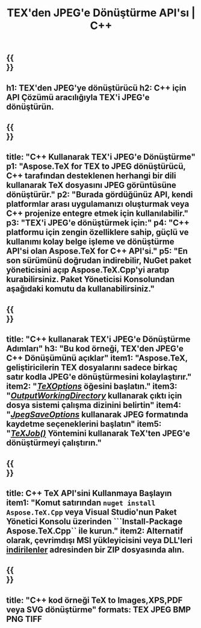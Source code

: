 ﻿---
translation: true
template: /_templates/_conversion-child-cpp.md
title: TEX'den JPEG'e Dönüştürme API'sı | C++
description: TeX'ten JPEG'e dönüştürme işlevi. Bu şirket içi C++ kitaplığını projenize entegre edin veya TeX'i JPEG'e dönüştürmek için platformlar arası uygulamaları kullanın.
keywords: tex'ten jpeg'e api cpp, tex2jpeg c++'ı entegre eder
url: /cpp/conversion/tex-to-jpeg/
family: tex
platformtag: cpp
feature: conversion
informat: TEX
outformat: JPEG
otherformats: BMP PNG TIFF PDF SVG XPS
---

{{<section banner>}}
---
h1: TEX'den JPEG'ye dönüştürücü
h2: C++ için API Çözümü aracılığıyla TEX'i JPEG'e dönüştürün.
---

{{<section overview>}}
---
title: "C++ Kullanarak TEX'i JPEG'e Dönüştürme"
p1: "Aspose.TeX for TEX to JPEG dönüştürücü, C++ tarafından desteklenen herhangi bir dili kullanarak TeX dosyasını JPEG görüntüsüne dönüştürür."
p2: "Burada gördüğünüz API, kendi platformlar arası uygulamanızı oluşturmak veya C++ projenize entegre etmek için kullanılabilir."
p3: "TEX'i JPEG'e dönüştürmek için:"
p4: "C++ platformu için zengin özelliklere sahip, güçlü ve kullanımı kolay belge işleme ve dönüştürme API'si olan Aspose.TeX for C++ API'si."
p5: "En son sürümünü doğrudan indirebilir, NuGet paket yöneticisini açıp Aspose.TeX.Cpp'yi aratıp kurabilirsiniz. Paket Yöneticisi Konsolundan aşağıdaki komutu da kullanabilirsiniz."
---

{{<section feature1>}}
---
title: "C++ kullanarak TEX'i JPEG'e Dönüştürme Adımları"
h3: "Bu kod örneği, TEX'den JPEG'e C++ Dönüşümünü açıklar"
item1: "Aspose.TeX, geliştiricilerin TEX dosyalarını sadece birkaç satır kodla JPEG'e dönüştürmesini kolaylaştırır."
item2: "[*TeXOptions*](https://reference.aspose.com/tex/cpp/class/aspose.te_x.te_x_options) öğesini başlatın."
item3: "[*OutputWorkingDirectory*](https://reference.aspose.com/tex/cpp/class/aspose.te_x.te_x_options#aa4f4ea6dab7db5ba1b40800495f16f63) kullanarak çıktı için dosya sistemi çalışma dizinini belirtin"
item4: "[*JpegSaveOptions*](https://reference.aspose.com/tex/cpp/class/aspose.te_x.presentation.image.jpeg_save_options) kullanarak JPEG formatında kaydetme seçeneklerini başlatın"
item5: "[*TeXJob()*](https://reference.aspose.com/tex/cpp/class/aspose.te_x.te_x_job) Yöntemini kullanarak TeX'ten JPEG'e dönüştürmeyi çalıştırın."
---

{{<section feature2>}}
---
title: C++ TeX API'sini Kullanmaya Başlayın
item1: "Komut satırından ```nuget install Aspose.TeX.Cpp``` veya Visual Studio'nun Paket Yönetici Konsolu üzerinden ```Install-Package Aspose.TeX.Cpp`` ile kurun."
item2: Alternatif olarak, çevrimdışı MSI yükleyicisini veya DLL'leri [indirilenler](https://downloads.aspose.com/tex/cpp) adresinden bir ZIP dosyasında alın.
---

{{<section widget>}}
---
title: "C++ kod örneği TeX to Images,XPS,PDF veya SVG dönüştürme"
formats: TEX JPEG BMP PNG TIFF
---